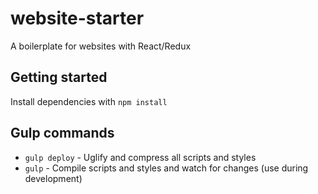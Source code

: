 # website-starter

A boilerplate for websites with React/Redux

## Getting started

Install dependencies with `npm install`


## Gulp commands
+ `gulp deploy` - Uglify and compress all scripts and styles
+ `gulp` - Compile scripts and styles and watch for changes (use during development)
